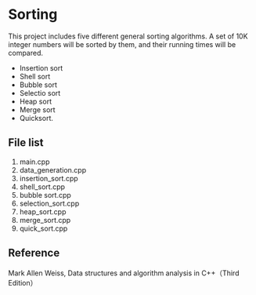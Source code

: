 # Sorting
This project includes five different general sorting algorithms. A set of 10K integer numbers will be sorted by them, and their running times will be compared.
* Insertion sort
* Shell sort
* Bubble sort
* Selectio sort
* Heap sort
* Merge sort
* Quicksort. 

## File list
1. main.cpp
2. data_generation.cpp
3. insertion_sort.cpp
4. shell_sort.cpp
5. bubble sort.cpp
6. selection_sort.cpp
7. heap_sort.cpp
8. merge_sort.cpp
9. quick_sort.cpp

## Reference
Mark Allen Weiss, Data structures and algorithm analysis in C++（Third Edition）
